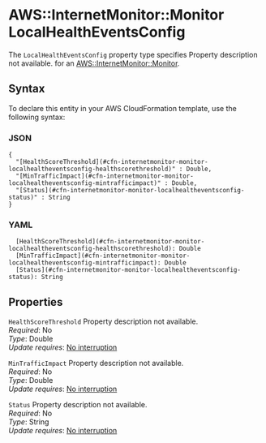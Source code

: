# AWS::InternetMonitor::Monitor LocalHealthEventsConfig<a name="aws-properties-internetmonitor-monitor-localhealtheventsconfig"></a>

<a name="aws-properties-internetmonitor-monitor-localhealtheventsconfig-description"></a>The `LocalHealthEventsConfig` property type specifies Property description not available\. for an [AWS::InternetMonitor::Monitor](aws-resource-internetmonitor-monitor.md)\.

## Syntax<a name="aws-properties-internetmonitor-monitor-localhealtheventsconfig-syntax"></a>

To declare this entity in your AWS CloudFormation template, use the following syntax:

### JSON<a name="aws-properties-internetmonitor-monitor-localhealtheventsconfig-syntax.json"></a>

```
{
  "[HealthScoreThreshold](#cfn-internetmonitor-monitor-localhealtheventsconfig-healthscorethreshold)" : Double,
  "[MinTrafficImpact](#cfn-internetmonitor-monitor-localhealtheventsconfig-mintrafficimpact)" : Double,
  "[Status](#cfn-internetmonitor-monitor-localhealtheventsconfig-status)" : String
}
```

### YAML<a name="aws-properties-internetmonitor-monitor-localhealtheventsconfig-syntax.yaml"></a>

```
  [HealthScoreThreshold](#cfn-internetmonitor-monitor-localhealtheventsconfig-healthscorethreshold): Double
  [MinTrafficImpact](#cfn-internetmonitor-monitor-localhealtheventsconfig-mintrafficimpact): Double
  [Status](#cfn-internetmonitor-monitor-localhealtheventsconfig-status): String
```

## Properties<a name="aws-properties-internetmonitor-monitor-localhealtheventsconfig-properties"></a>

`HealthScoreThreshold`  <a name="cfn-internetmonitor-monitor-localhealtheventsconfig-healthscorethreshold"></a>
Property description not available\.  
*Required*: No  
*Type*: Double  
*Update requires*: [No interruption](https://docs.aws.amazon.com/AWSCloudFormation/latest/UserGuide/using-cfn-updating-stacks-update-behaviors.html#update-no-interrupt)

`MinTrafficImpact`  <a name="cfn-internetmonitor-monitor-localhealtheventsconfig-mintrafficimpact"></a>
Property description not available\.  
*Required*: No  
*Type*: Double  
*Update requires*: [No interruption](https://docs.aws.amazon.com/AWSCloudFormation/latest/UserGuide/using-cfn-updating-stacks-update-behaviors.html#update-no-interrupt)

`Status`  <a name="cfn-internetmonitor-monitor-localhealtheventsconfig-status"></a>
Property description not available\.  
*Required*: No  
*Type*: String  
*Update requires*: [No interruption](https://docs.aws.amazon.com/AWSCloudFormation/latest/UserGuide/using-cfn-updating-stacks-update-behaviors.html#update-no-interrupt)